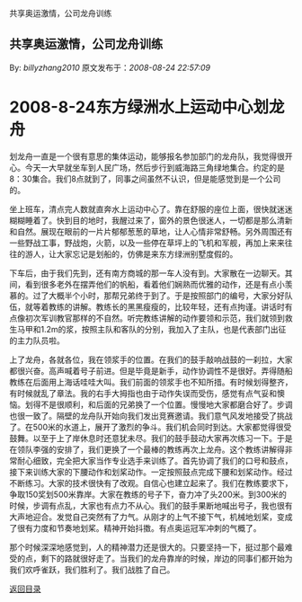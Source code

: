 共享奥运激情，公司龙舟训练
## 共享奥运激情，公司龙舟训练

By: *billyzhang2010* 原文发布于：*2008-08-24 22:57:09*

# 2008-8-24东方绿洲水上运动中心划龙舟

  划龙舟一直是一个很有意思的集体运动，能够报名参加部门的龙舟队，我觉得很开心。今天一大早就坐车到人民广场，然后步行到威海路三角绿地集合。约定的是8：30集合。我们8点就到了，同事之间虽然不认识，但是能感觉到是一个公司的。

  坐上班车，清点完人数就直奔水上运动中心了。靠在舒服的座位上面，很快就迷迷糊糊睡着了。快到目的地时，我醒过来了，窗外的景色很迷人，一切都是那么清新和自然。展现在眼前的一片片郁郁葱葱的草地，让人心情非常舒畅。另外周围还有一些野战工事，野战炮，火箭，以及一些停在草坪上的飞机和军舰，再加上来来往往的游人，让大家忘记是划船的，仿佛是来东方绿洲别墅度假的。

  下车后，由于我们先到，还有南方商城的那一车人没有到。大家散在一边聊天。其间，看到很多老外在摆弄他们的帆船，看着他们娴熟而优雅的动作，还是有点小羡慕的。过了大概半个小时，那帮兄弟终于到了。于是按照部门的编号，大家分好队伍，就等着教练的讲解。教练长的黑黑瘦瘦的，比较年轻，还有点拘谨。讲话时有点像初次军训教官那样的不自然。听完教练讲解的动作要领和示范，我们就领到救生马甲和1.2m的浆，按照主队和客队的分别，我加入了主队，也是代表部门出征的主力队员啦。

 上了龙舟，各就各位，我在领浆手的位置。在我们的鼓手敲响战鼓的一刹拉，大家都很兴奋。高声喊着号子前进。但是毕竟是新手，动作协调性不是很好。弄得随船教练在后面用上海话哇哇大叫。我们前面的领浆手也不知所措。有时候划得整齐，有时候就乱了章法。我的右手大拇指也由于动作失误而受伤，感觉有点气妥和懊恼。划得不是很顺利，和后面的兄弟换了一个位置。慢慢地大家都磨合好了。步调也很一致了。隔壁的龙舟队开始向我们发出竞赛邀请。我们意气风发地接受了挑战了。在500米的水道上，展开了激烈的争斗。我们机会同时到达。大家都觉得很受鼓舞。以至于上了岸休息时还意犹未尽。我们的鼓手鼓动大家再次练习一下。于是在领队李强的安排了，我们更换了一个最棒的教练再次上龙舟。这个教练讲解得非常耐心细致，完全把大家当作专业选手来训练了。首先协调了我们的口号和鼓点，接下来训练大家的下腰动作和划桨动作。一定按照鼓点完成下腰和划桨动作。经过不断练习。大家的技术很快有了改观。自信心也建立起来了。我们在教练要求下，争取150奖划500米靠岸。大家在教练的号子下，奋力冲了头200米。到300米的时候，步调有点乱，大家也有点力不从心。我们的鼓手果断地喊出号子，我也很有大声地迎合。发觉自己突然有了力气。从刚才的上气不接下气，机械地划桨，变成了很有力度和节奏地划桨。精神开始抖擞。有点奥运冠军冲刺的气概了。

   那个时候深深地感觉到，人的精神潜力还是很大的。只要坚持一下，挺过那个最难受的点，剩下的路就很好走了。当我们的龙舟靠岸的时候，岸边的同事们都开始为我们欢呼雀跃，我们胜利了。我们战胜了自己。

[返回目录](index.html)

